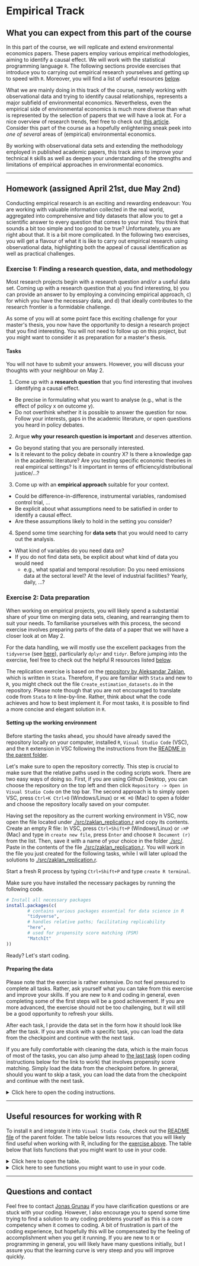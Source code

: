 # Empirical Track

## What you can expect from this part of the course

In this part of the course, we will replicate and extend environmental economics papers. These papers employ various empirical methodologies, aiming to identify a causal effect. We will work with the statistical programming language `R`. The following sections provide exercises that introduce you to carrying out empirical research yourselves and getting up to speed with `R`. Moreover, you will find a list of useful resources [below](#useful-resources-for-working-with-r).

What we are mainly doing in this track of the course, namely working with observational data and trying to identify causal relationships, represents a major subfield of environmental economics. Nevertheless, even the empirical side of environmental economics is much more diverse than what is represented by the selection of papers that we will have a look at. For a nice overview of research trends, feel free to check out [this article](https://doi.org/10.1016/j.jeem.2018.08.001). Consider this part of the course as a hopefully enlightening sneak peek into *one of several* areas of (empirical) environmental economics.

By working with observational data sets and extending the methodology employed in published academic papers, this track aims to improve your technical `R` skills as well as deepen your understanding of the strengths and limitations of empirical approaches in environmental economics.

---

## Homework (assigned April 21st, due May 2nd)

Conducting empirical research is an exciting and rewarding endeavour: You are working with valuable information collected in the real world, aggregated into comprehensive and tidy datasets that allow you to get a scientific answer to every question that comes to your mind. You think that sounds a bit too simple and too good to be true? Unfortunately, you are right about that. It is a bit more complicated. In the following two exercises, you will get a flavour of what it is like to carry out empirical research using observational data, highlighting both the appeal of causal identification as well as practical challenges.

### Exercise 1: Finding a research question, data, and methodology

Most research projects begin with a research question and/or a useful data set. Coming up with a research question that a) you find interesting, b) you can provide an answer to by employing a convincing empirical approach, c) for which you have the necessary data, and d) that ideally contributes to the research frontier is a formidable challenge.

As some of you will at some point face this exciting challenge for your master's thesis, you now have the opportunity to design a research project that you find interesting. You will not need to follow up on this project, but you might want to consider it as preparation for a master's thesis.

#### Tasks

You will not have to submit your answers. However, you will discuss your thoughts with your neighbour on May 2.

1. Come up with a **research question** that you find interesting that involves identifying a causal effect.

- Be precise in formulating what you want to analyse (e.g., what is the effect of policy x on outcome y).
- Do not overthink whether it is possible to answer the question for now. Follow your interests, gaps in the academic literature, or open questions you heard in policy debates.

2. Argue **why your research question is important** and deserves attention.

- Go beyond stating that you are personally interested.
- Is it relevant to the policy debate in country X? Is there a knowledge gap in the academic literature? Are you testing specific economic theories in real empirical settings? Is it important in terms of efficiency/distributional justice/...?

3. Come up with an **empirical approach** suitable for your context.

- Could be difference-in-difference, instrumental variables, randomised control trial, ...
- Be explicit about what assumptions need to be satisfied in order to identify a causal effect.
- Are these assumptions likely to hold in the setting you consider?

4. Spend some time searching for **data sets** that you would need to carry out the analysis.

- What kind of variables do you need data on?
- If you do not find data sets, be explicit about what kind of data you would need
  - e.g., what spatial and temporal resolution: Do you need emissions data at the sectoral level? At the level of industrial facilities? Yearly, daily, ...?

### Exercise 2: Data preparation

When working on empirical projects, you will likely spend a substantial share of your time on merging data sets, cleaning, and rearranging them to suit your needs. To familiarise yourselves with this process, the second exercise involves preparing parts of the data of a paper that we will have a closer look at on May 2.

For the data handling, we will mostly use the excellent packages from the `tidyverse` (see [here](https://www.tidyverse.org/packages/)), particularly `dplyr` and `tidyr`. Before jumping into the exercise, feel free to check out the helpful R resources listed [below](#useful-resources-for-working-with-r).

The replication exercise is based on the [repository by Aleksandar Zaklan](https://doi.org/10.3886/E152861V1), which is written in `Stata`. Therefore, if you are familiar with `Stata` and new to `R`, you might check out the file `Create_estimation_datasets.do` in the repository. Please note though that you are not encouraged to translate code from `Stata` to `R` line-by-line. Rather, think about what the code achieves and how to best implement it. For most tasks, it is possible to find a more concise and elegant solution in `R`.

#### Setting up the working environment

Before starting the tasks ahead, you should have already saved the repository locally on your computer, installed `R`, `Visual Studio Code` (VSC), and the `R` extension in VSC following the instructions from the [README in the parent folder](../README.md).

Let's make sure to open the repository correctly. This step is crucial to make sure that the relative paths used in the coding scripts work. There are two easy ways of doing so. First, if you are using Github Desktop, you can choose the repository on the top left and then click `Repository -> Open in Visual Studio Code` on the top bar. The second approach is to simply open VSC, press `Ctrl+K Ctrl+O` (Windows/Linux) or `⌘K ⌘O` (Mac) to open a folder and choose the repository locally saved on your computer.

Having set the repository as the current working environment in VSC, now open the file located under [./src/zaklan_replication.r](./src/zaklan_replication.r) and copy its contents. Create an empty R file: In VSC, press `Ctrl+Shift+P` (Windows/Linux) or `⇧⌘P` (Mac) and type in `create new file`, press `Enter` and choose `R Document (r)` from the list. Then, save it with a name of your choice in the folder [./src/](./src/). Paste in the contents of the file [./src/zaklan_replication.r](./src/zaklan_replication.r). You will work in the file you just created for the following tasks, while I will later upload the solutions to [./src/zaklan_replication.r](./src/zaklan_replication.r).

Start a fresh R process by typing `Ctrl+Shift+P` and type `create R terminal`.

Make sure you have installed the necessary packages by running the following code.

``` r
# Install all necessary packages
install.packages(c(
        # contains various packages essential for data science in R
        "tidyverse",
        # handles relative paths; facilitating replicability
        "here",
        # used for propensity score matching (PSM)
        "MatchIt"
))
```

Ready? Let's start coding.

#### Preparing the data

Please note that the exercise is rather extensive. Do not feel pressured to complete all tasks. Rather, ask yourself what you can take from this exercise and improve your skills. If you are new to `R` and coding in general, even completing some of the first steps will be a good achievement. If you are more advanced, the exercise should not be too challenging, but it will still be a good opportunity to refresh your skills.

After each task, I provide the data set in the form how it should look like after the task. If you are stuck with a specific task, you can load the data from the checkpoint and continue with the next task.

If you are fully comfortable with cleaning the data, which is the main focus of most of the tasks, you can also jump ahead to [the last task](#task-add-propensity-scores-to-the-data) (open coding instructions below for the link to work) that involves propensity score matching. Simply load the data from the checkpoint before. In general, should you want to skip a task, you can load the data from the checkpoint and continue with the next task.

<details>
<summary> Click here to open the coding instructions. </summary>

##### Task: Loading the packages

You should now have opened the file you created in the [previous step](#setting-up-the-working-environment) and have inserted the code that was provided in [./src/zaklan_replication.r](./src/zaklan_replication.r).

Load the packages and set the reference point for relative paths by running the code from `library(tidyverse)` to `here()`. The last piece of output in the R terminal should now display the path of the repository:

``` r
> here()
[1] "C:/.../adv_env_econ_24"
```

##### Task: Loading and cleaning the EUTL data

- Import the six data sets stored under [./data/zaklan_replication](./data/zaklan_replication/). Name them after the file names without the `.csv` extension, e.g., `electricity_market_data`.
- Create a data set called `data_inst` based on the data set `eutl_oha_data`.
- Keep only the years (column `year`) between and including 2009 and 2017.
- Keep the following columns (drop the rest):

``` r
c(
        "installationidentifier",
        "account_holder",
        "registry_code",
        "installation_name",
        "year",
        "allocated",
        "verified_emiss"
)
```

- Transform `verified_emiss` to a numeric variable (keeping the name). If `verified_emiss` is one of `c("Excluded", "Not Reported")`, set it to `NA`.

<details>
<summary> If you cannot solve this task or prefer to skip it: Click here to access the data checkpoint. </summary>

The data set after this task should look like this: [./data/zaklan_replication/checkpoints/clean_eutl.csv](./data/zaklan_replication/checkpoints/clean_eutl.csv)

</details>

##### Task: Add NACE codes

- Add the data set `nace` to `data_inst`, preserving all observations (rows) in `data_inst`. Use the following variables as identifiers: `c("registry_code", "installationidentifier")`.
- Keep only observations where `nacerev2` is one of:

``` r
c(
        "35.00",
        "35.10",
        "35.11",
        "35.13",
        "35.14",
        "35.20",
        "35.21",
        "35.22",
        "35.23",
        "35.30"
)
```

- Remove observations where the country (`registry_code`) is `"GB"`.

<details>
<summary> If you cannot solve this task or prefer to skip it: Click here to access the data checkpoint. </summary>

The data set after this task should look like this: [./data/zaklan_replication/checkpoints/nace.csv](./data/zaklan_replication/checkpoints/nace.csv)

</details>

##### Task: Further cleaning and create treatment variables

- Replace `NA` values in the columns `c(verified_emiss, allocated)` with `0`.
- For `verified_emiss`, set values smaller than `10` to `0`.
- Group the data by `installationidentifier` and `registry_code` and remove the groups, in which at least one value of `verified_emiss` is `NA` or `0`. Ungroup the data.
- Create a new variable `ln_emissions` that is the natural logarithm of `verified_emiss`.
- Sort the data by `installationidentifier` and `registry_code`.
- Create one installation and one firm identifier. `inst_num` should be unique for each combination of `c("installationidentifier", "registry_code")`, while `firm_num` should be unique for each `account_holder`.
- Create the variable `treated` that should equal `1` if the country (as defined by `registry_code`) is not part of the vector below and `0` otherwise:

``` r
c(
        "BG",
        "CY",
        "CZ",
        "EE",
        "HU",
        "LT",
        "PL",
        "RO"
)
```

- Create a variable `post` that equals `1` if the year is between and including `2013` and `2017` and `0` otherwise. Create `post_treated` as the interaction of `post` and `treated`.
- Create the variables `post_2009`, `post_[...]` through `post_2017`. They should equal `1` if `year` is equal to the respective year indicated in the column name and `0` otherwise. For instance, `post_2013` should equal `1` if `year` is equal to `2013` and `0` otherwise.
- Finally, create the variables `post_2009_treated`, `post_[...]_treated` through `post_2017_treated` as the interactions of the respective `post_[...]` and `treated`.

<details>
<summary> If you cannot solve this task or prefer to skip it: Click here to access the data checkpoint. </summary>

The data set after this task should look like this: [./data/zaklan_replication/checkpoints/treat_vars.csv](./data/zaklan_replication/checkpoints/treat_vars.csv)

</details>

##### Task: Fuel type information

- Add the the column `c("fuel_type")` of the data set `fuel_type_info` to `data_inst`, preserving all observations (rows) in `data_inst`. Use the following variables as identifiers: `c("installationidentifier", "registry_code")`.
- Keep only observations where `fuel_type` is one of: `c("coal", "gas")`.
- Create two new variables `coal` and `gas` that should equal `1` if `fuel_type` is equal to the respective fuel type and `0` otherwise.

<details>
<summary> If you cannot solve this task or prefer to skip it: Click here to access the data checkpoint. </summary>

The data set after this task should look like this: [./data/zaklan_replication/checkpoints/fuel_type.csv](./data/zaklan_replication/checkpoints/fuel_type.csv)

</details>

##### Task: Add identifiers for multi/single installation firms

- Create a new variable `inst_count` that counts the number of unique `installationidentifier` for each `firm_num`.
- Create a variable `one_inst_firm` that equals `1` if `inst_count` is equal to `1` and `0` otherwise. Drop `inst_count`.
- Create the variables `coal_one_inst_firm` and `gas_one_inst_firm` as the interactions of `coal` and `gas`, respectively, with `one_inst_firm`.
- Create the variables `coal_multi_inst` and `gas_multi_inst` in an analogous manner.
- Sort the data by `registry_code`, `installationidentifier`, and `year`.

<details>
<summary> If you cannot solve this task or prefer to skip it: Click here to access the data checkpoint. </summary>

The data set after this task should look like this: [./data/zaklan_replication/checkpoints/multi_single.csv](./data/zaklan_replication/checkpoints/multi_single.csv)

</details>

##### Task: Add data on electricity, GDP etc

- Add the variables `c("final_electricity_consumption", "RE", "GDP", "exports", "imports")` from the data set `electricity_market_data` to `data_inst`, preserving all observations (rows) in `data_inst`. Use the variables `c("registry_code", "year")` as identifiers.
- Create the variable `net_exports` as the difference between `exports` and `imports`, divided by `1000`; drop `exports` and `imports`.
- Merge the data set `fuel_eua_p` to `data_inst`, matching by `year`.
- Create the variables `ln_final_electricity_consumption`, `ln_RE`, and `ln_GDP` as the natural logarithms of the respective variables.

<details>
<summary> If you cannot solve this task or prefer to skip it: Click here to access the data checkpoint. </summary>

The data set after this task should look like this: [./data/zaklan_replication/checkpoints/electricity.csv](./data/zaklan_replication/checkpoints/electricity.csv)

</details>

##### Task: Add EUTL transactions data

- Add the variables `c("net_ac_ext_inst", "net_ac_tot_inst", "annual_change_bank_inst", "bank_inst")` from the data set `trading_banking_data` to `data_inst`, preserving all observations (rows) in `data_inst`. Use the variables `c("registry_code", "installationidentifier", "year")` as identifiers.
- Create the variables `annual_change_bank_inst_1000` and `net_ac_ext_inst_1000` as the respective variables divided by `1000`.

<details>
<summary> If you cannot solve this task or prefer to skip it: Click here to access the data checkpoint. </summary>

The data set after this task should look like this: [./data/zaklan_replication/checkpoints/transactions.csv](./data/zaklan_replication/checkpoints/transactions.csv)

</details>

##### Task: Prepare the data for propensity score matching

- Create a data set called `data_inst_psm` based on the data set `data_inst`.
- Keep the following variables and drop the rest:

``` r
c(
        "inst_num",
        "year",
        "ln_emissions",
        "treated",
        "coal",
        "coal_one_inst_firm",
        "coal_multi_inst",
        "gas",
        "gas_one_inst_firm",
        "gas_multi_inst"
)
```

- Reshape the data set to wide format, using `ln_emissions` as the variable to be spread and `year` as the variable to be spread by. The names of the new columns should be `ln_emissions2009`, ..., `ln_emissions2017`.
- Create a new variable `avg_ln_emissions_2009_2012` that is the average of `ln_emissions2009`, ..., `ln_emissions2012`.
- Sort the data by `inst_num`.

<details>
<summary> If you cannot solve this task or prefer to skip it: Click here to access the data checkpoint. </summary>

The data set after this task should look like this: [./data/zaklan_replication/checkpoints/psm_prep.csv](./data/zaklan_replication/checkpoints/psm_prep.csv)

</details>

##### Task: Add propensity scores to the data

- Use the package `MatchIt` to calculate propensity scores for six subsamples (data split by fuel type and number of installations) following the instructions below. Familiarise yourself with the functions on the [package website](https://kosukeimai.github.io/MatchIt/).
- Calculate propensity scores six times, once for each subsample. The subsamples are defined by the variables `c("coal", "coal_one_inst_firm", "coal_multi_inst", "gas", "gas_one_inst_firm", "gas_multi_inst")`. The coal subsample should contain all observations where `coal` equals `1` and so on.
- The calculation of the propensity scores should be nearest neighbour matching with replacement, discarding units from both treated and control group if there is no common support. The matching should be based on a logit model that regresses `treated` on `avg_ln_emissions_2009_2012`.
- For each subsample, four variables should be added to the data set `data_inst_psm`:
  - `pscore_r_[subsample]`: For both treated and control units, this should contain the propensity score.
  - `matched_control_[subsample]`: For treated units, this column should indicate the `inst_num` of the matched control unit. `NA` for control units.
  - `ps_diff_[subsample]`: For treated units, this should contain the difference between the propensity score of the treated unit and the matched control unit. `NA` for control units.
  - `weight_[subsample]`: For each treated and control unit, this should be the weight as calculated by the `MatchIt` package.

<details>
<summary> If you cannot solve this task or prefer to skip it: Click here to access the data checkpoint. </summary>

The data set after this task should look like this: [./data/zaklan_replication/checkpoints/psm.csv](./data/zaklan_replication/checkpoints/psm.csv)

</details>

</details>

---

## Useful resources for working with R

To install `R` and integrate it into `Visual Studio Code`, check out the [README file](../README.md) of the parent folder. The table below lists resources that you will likely find useful when working with R, including for the [exercise above](#exercise-2-data-preparation). The table below that lists functions that you might want to use in your code.

<details>
<summary> Click here to open the table. </summary>

| Resource | What is it useful for? |
| --- | --- |
| Free book on [R programming by Roger D. Peng](https://leanpub.com/rprogramming) | Good reference if you are not proficient in R yet. Focus on general R programming (not specifically data analysis), but highly useful nonetheless. If you are new to R, start here. |
| Official references for the most important [tidyverse packages](https://www.tidyverse.org/packages/) for preparing the data: [dplyr](https://dplyr.tidyverse.org/reference/index.html) and [tidyr](https://tidyr.tidyverse.org/) | When working through the [data preparation exercise](#exercise-2-data-preparation), you should check out these two pages to look up specific functions. |
| Free books by [Hadley Wickham](https://hadley.nz/)  | Hadley Wickham is one of the people behind the great [tidyverse](https://www.tidyverse.org/) universe of packages. His books are generally a good reference. |
| Free book on working with the Tidyverse by [Wright et al.](https://leanpub.com/tidyverseskillsdatascience) | The tidyverse is the workhorse for data analysis on R. The book is a comprehensive reference. |
| Lists of packages that could be useful for [econometrics](https://cran.r-project.org/web/views/Econometrics.html) and [causal inference](https://cran.r-project.org/web/views/CausalInference.html) | If you know what you want to implement, but you do not know which R packages enable you to do that, this is a good starting point. |
| [Microsoft Copilot](https://copilot.microsoft.com/) | The creative mode supposedly runs on GPT 4.0, which you do not have access to when using the free version of ChatGPT. Microsoft Copilot is great at answering your questions about R coding. Should you be seriously stuck with the exercise, give it a try. |
| [GitHub Copilot](https://github.com/features/copilot), free for students (available [here](https://education.github.com/discount_requests/application)) | A potent tool that autocompletes and explains code to you; available as a VSC extension. This is not the right tool for you if you are new to R as the suggestions are often inefficient or just wrong. At some point, however, I encourage you to check it out and find out whether it is of any use to you. |

</details>

<details>
<summary> Click here to see functions you might want to use in your code. </summary>

| Package | Functions |
| --- | --- |
| `here`|`here()`|
| `readr` | `read_csv()` |
| `dplyr` | `filter()`, `select()`, `mutate()`, `if_else()`, `case_when()`, `left_join()`, `group_by()`, `ungroup()`, `arrange()`, `rename()`, `pivot_wider()`, `across()`, `starts_with()`, `contains()`, `matches()`, `n_distinct()`, `cur_group_id()` |
| `MatchIt` | `matchit()`, `match.data()`, `get_matches()` |

</details>

---

## Questions and contact

Feel free to contact [Jonas Grunau](mailto:jonas.sebastian.grunau@uni-hamburg.de) if you have clarification questions or are stuck with your coding. However, I also encourage you to spend some time trying to find a solution to any coding problems yourself as this is a core competency when it comes to coding. A bit of frustration is part of the coding experience, but hopefully this will be compensated by the feeling of accomplishment when you get it running. If you are new to `R` or programming in general, you will likely have many questions initially, but I assure you that the learning curve is very steep and you will improve quickly.
